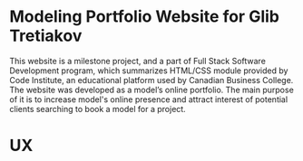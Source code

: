 # Modeling Portfolio Website for Glib Tretiakov
This website is a milestone project, and a part of Full Stack Software Development program, which summarizes HTML/CSS module provided by Code Institute, an educational platform used by Canadian Business College.<br/>
The website was developed as a model’s online portfolio. The main purpose of it is to increase model's online presence and attract interest of potential clients searching to book a model for a project.

# UX
